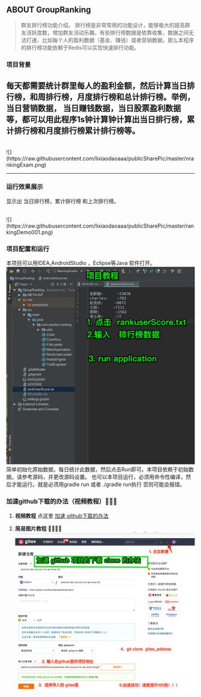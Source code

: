 ## ABOUT GroupRanking
> 群友排行榜功能介绍。
排行榜是非常常用的功能设计，能够极大的提高群友活跃度数，增加群友活动乐趣，有些排行榜数据是依靠收集，数据之间无法打通，比如每个人的盈利数据（基金、赚钱）或者营销数据。那么本程序的排行榜功能依赖于Redis可以实现快速排行功能。


###  项目背景
 每天都需要统计群里每人的盈利金额，然后计算当日排行榜，和周排行榜，月度排行榜和总计排行榜。举例，当日营销数据，
 当日赚钱数据，当日股票盈利数据等，都可以用此程序1s钟计算钟计算出当日排行榜，累计排行榜和月度排行榜累计排行榜等。
---
</br>
![](https://raw.githubusercontent.com/lixiaodaoaaa/publicSharePic/master/nrankingExam.png)



---
### 运行效果展示

 显示出 当日排行榜，累计排行榜 和上次排行榜。

</br>
![](https://raw.githubusercontent.com/lixiaodaoaaa/publicSharePic/master/rankingDemo001.png)


### 项目配置和运行

本项目可以用IDEA,AndroidStudio ，Eclipse等Java 软件打开。
</br>
 ![](https://raw.githubusercontent.com/lixiaodaoaaa/publicSharePic/master/projectTeaching01.png)
简单初始化原始数据，每日统计此数据，然后点击Run即可。本项目依赖于初始数据。请参考源码，并更改源码设置。
也可以本项目运行，必须用命令性编译，然后才能运行。就是必须用gradle run 或者 ./gradle run执行
否则可能会报错。


### 加速github下载的办法（视频教程）🚀🚀🚀

1.  **视频教程** 点这里 [加速 github下载的办法](https://share-video.cdn.bcebos.com/%E5%8A%A0%E9%80%9Fgithub%E4%B8%8B%E8%BD%BD%E7%9A%84%E6%96%B9%E6%B3%95.mov)

2. **简易图片教程** 🚀🚀🚀🚀
    <br>
   ![](https://raw.githubusercontent.com/lixiaodaoaaa/publicSharePic/master/jiasusuccess.png)

